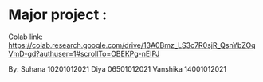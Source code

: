 # Major project : 
Colab link: https://colab.research.google.com/drive/13A0Bmz_LS3c7R0sjR_QsnYbZOqVmD-gd?authuser=1#scrollTo=OBEKPg-nEIPJ

By: Suhana 10201012021
Diya 06501012021
Vanshika 14001012021
